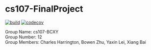 # cs107-FinalProject
[![build](https://github.com/cs107-BCXY/cs107-FinalProject/actions/workflows/workflow.yml/badge.svg?branch=main)](https://github.com/cs107-BCXY/cs107-FinalProject/actions/workflows/workflow.yml)
[![codecov](https://codecov.io/gh/cs107-BCXY/cs107-FinalProject/branch/main/graph/badge.svg?token=LJX9AH62PE)](https://codecov.io/gh/cs107-BCXY/cs107-FinalProject)

Group Name: cs107-BCXY  
Group Number: 12  
Group Members: Charles Harrington, Bowen Zhu, Yaxin Lei, Xiang Bai
